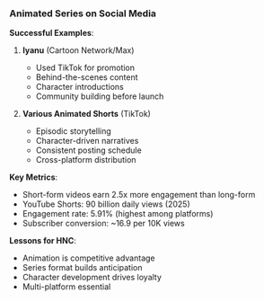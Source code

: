 ### Animated Series on Social Media

**Successful Examples**:

1. **Iyanu** (Cartoon Network/Max)
   - Used TikTok for promotion
   - Behind-the-scenes content
   - Character introductions
   - Community building before launch

2. **Various Animated Shorts** (TikTok)
   - Episodic storytelling
   - Character-driven narratives
   - Consistent posting schedule
   - Cross-platform distribution

**Key Metrics**:
- Short-form videos earn 2.5x more engagement than long-form
- YouTube Shorts: 90 billion daily views (2025)
- Engagement rate: 5.91% (highest among platforms)
- Subscriber conversion: ~16.9 per 10K views

**Lessons for HNC**:
- Animation is competitive advantage
- Series format builds anticipation
- Character development drives loyalty
- Multi-platform essential
